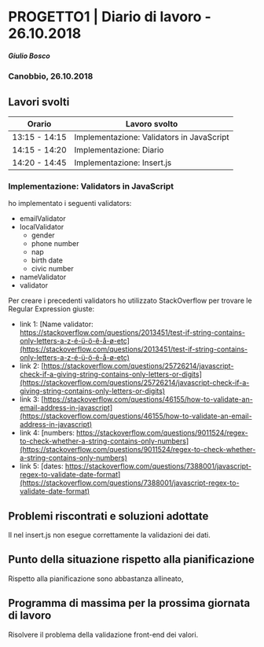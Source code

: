 

# PROGETTO1 | Diario di lavoro - 26.10.2018
##### Giulio Bosco
### Canobbio, 26.10.2018

## Lavori svolti

|Orario        |Lavoro svolto                 |
|--------------|------------------------------|
|13:15 - 14:15 |Implementazione: Validators in JavaScript |
|14:15 - 14:20 |Implementazione: Diario |
|14:20 - 14:45 |Implementazione: Insert.js |

### Implementazione: Validators in JavaScript
ho implementato i seguenti validators:
- emailValidator
- localValidator
    - gender
    - phone number
    - nap
    - birth date
    - civic number
- nameValidator
- validator

Per creare i precedenti validators ho utilizzato StackOverflow per trovare le Regular Expression giuste:
- link 1: [Name validator: https://stackoverflow.com/questions/2013451/test-if-string-contains-only-letters-a-z-é-ü-ö-ê-å-ø-etc](https://stackoverflow.com/questions/2013451/test-if-string-contains-only-letters-a-z-é-ü-ö-ê-å-ø-etc)
- link 2: [https://stackoverflow.com/questions/25726214/javascript-check-if-a-giving-string-contains-only-letters-or-digits](https://stackoverflow.com/questions/25726214/javascript-check-if-a-giving-string-contains-only-letters-or-digits)
- link 3: [https://stackoverflow.com/questions/46155/how-to-validate-an-email-address-in-javascript](https://stackoverflow.com/questions/46155/how-to-validate-an-email-address-in-javascript)
- link 4: [numbers: https://stackoverflow.com/questions/9011524/regex-to-check-whether-a-string-contains-only-numbers](https://stackoverflow.com/questions/9011524/regex-to-check-whether-a-string-contains-only-numbers)
- link 5: [dates: https://stackoverflow.com/questions/7388001/javascript-regex-to-validate-date-format](https://stackoverflow.com/questions/7388001/javascript-regex-to-validate-date-format)

##  Problemi riscontrati e soluzioni adottate
Il nel insert.js non esegue correttamente la validazioni dei dati.

##  Punto della situazione rispetto alla pianificazione
Rispetto alla pianificazione sono abbastanza allineato,

## Programma di massima per la prossima giornata di lavoro
Risolvere il problema della validazione front-end dei valori.